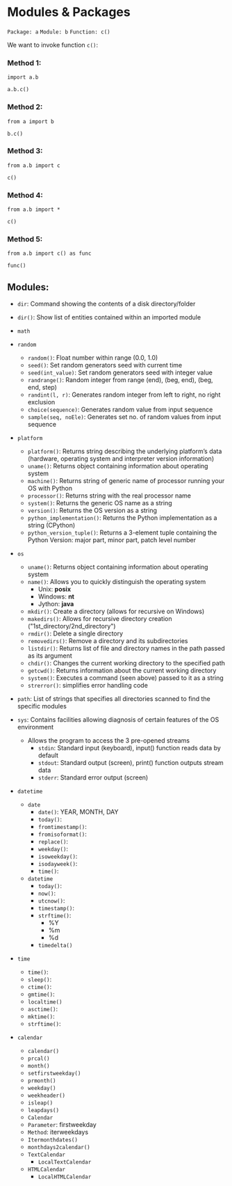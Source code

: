 # Modules & Packages

`Package: a` `Module: b` `Function: c()`

We want to invoke function ```c()```:

### Method 1:
```
import a.b

a.b.c()
```

### Method 2:
```
from a import b

b.c()
```

### Method 3:
```
from a.b import c

c()
```

### Method 4:
```
from a.b import *

c()
```

### Method 5:
```
from a.b import c() as func

func()
```

## Modules:

-	```dir```: Command showing the contents of a disk directory/folder

-	```dir()```: Show list of entities contained within an imported module

-	```math```

-	```random```

    -	```random()```: Float number within range (0.0, 1.0)
    -	```seed()```: Set random generators seed with current time
    -	```seed(int_value)```: Set random generators seed with integer value
    -	```randrange()```: Random integer from range (end), (beg, end), (beg, end, step)
    -	```randint(l, r)```: Generates random integer from left to right, no right exclusion
    -	```choice(sequence)```: Generates random value from input sequence
    -	```sample(seq, noEle)```: Generates set no. of random values from input sequence
-	```platform```

    -	```platform()```: Returns string describing the underlying platform’s data (hardware, operating system and interpreter version information)
    -	```uname()```: Returns object containing information about operating system
    -	```machine()```: Returns string of generic name of processor running your OS with Python
    -	```processor()```: Returns string with the real processor name
    -	```system()```: Returns the generic OS name as a string
    -	```version()```: Returns the OS version as a string
    -	```python_implementation()```: Returns the Python implementation as a string (CPython)
    -	```python_version_tuple()```: Returns a 3-element tuple containing the Python Version: major part, minor part, patch level number

-	```os```

    -	```uname()```: Returns object containing information about operating system
    -	```name()```: Allows you to quickly distinguish the operating system
        -	Unix: **posix**
        -	Windows: **nt**
        -	Jython: **java**
    -	```mkdir()```: Create a directory (allows for recursive on Windows)
    -	```makedirs()```: Allows for recursive directory creation ("1st_directory/2nd_directory")
    -	```rmdir()```: Delete a single directory
    -	```removedirs()```: Remove a directory and its subdirectories
    -	```listdir()```: Returns list of file and directory names in the path passed as its argument
    -	```chdir()```: Changes the current working directory to the specified path
    -	```getcwd()```: Returns information about the current working directory
    -	```system()```: Executes a command (seen above) passed to it as a string
    -	```strerror()```: simplifies error handling code
  
-	```path```: List of strings that specifies all directories scanned to find the specific modules

-	```sys```: Contains facilities allowing diagnosis of certain features of the OS environment

    -	Allows the program to access the 3 pre-opened streams
        -	```stdin```: Standard input (keyboard), input() function reads data by default
        -	```stdout```: Standard output (screen), print() function outputs stream data
        -	```stderr```: Standard error output (screen)

-	```datetime```

    -	```date```
        -	```date()```: YEAR, MONTH, DAY
        -	```today()```:
        -	```fromtimestamp()```:
        -	```fromisoformat()```:
        -	```replace()```:
        -	```weekday()```:
        -	```isoweekday()```:
        -	```isodayweek()```:
        -	```time()```:
    -	```datetime```
        -	```today()```:
        -	```now()```:
        -	```utcnow()```:
        -	```timestamp()```:
        -	```strftime()```:
            -	%Y
            -	%m
            -	%d
        -	```timedelta()```
   
-	```time```

    -	```time()```:
    -	```sleep()```:
    -	```ctime()```:
    -	```gmtime()```:
    -	```localtime()```
    -	```asctime()```:
    -	```mktime()```:
    -	```strftime()```:
  
-	```calendar```

    -	```calendar()```
    -	```prcal()```
    -	```month()```
    -	```setfirstweekday()```
    -	```prmonth()```
    -	```weekday()```
    -	```weekheader()```
    -	```isleap()```
    -	```leapdays()```
    -	```Calendar```
      -	```Parameter```: firstweekday
      -	```Method```: iterweekdays
      -	```Itermonthdates()```
      -	```monthdays2calendar()```
    -	```TextCalendar```
        -	```LocalTextCalendar```
    -	```HTMLCalendar```
        -	```LocalHTMLCalendar```
